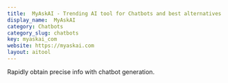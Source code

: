 ```yaml
---
title:  MyAskAI - Trending AI tool for Chatbots and best alternatives
display_name:  MyAskAI
category: Chatbots
category_slug: chatbots
key: myaskai_com
website: https://myaskai.com
layout: aitool
---
```


Rapidly obtain precise info with chatbot generation.
